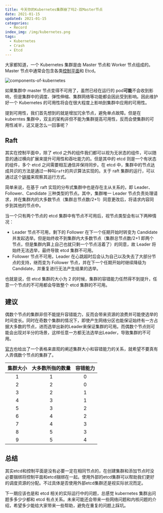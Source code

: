 ```yaml
---
title: 今天你的Kubernetes集群崩了吗2-双Master节点
date: 2021-01-15
updated: 2021-01-15
categories:
  - Record
index_img: /img/kubernetes.png
tags:
  - Kubernetes
  - Crash
  - Etcd
---
```


大家都知道，一个 Kubernetes 集群是由 Master 节点和 Worker 节点组成的。Master 节点中通常会包含各类[控制平面](https://kubernetes.io/docs/concepts/overview/components/#control-plane-components)和 Etcd。

![components-of-kubernetes](/images/components-of-kubernetes.png)

如果集群中 master 节点变得不可用了，虽然已经在运行的 pod**可能**不会收到影响，但是集群中的调度、弹性伸缩、集群网络等功能都会因此受到影响。因此维护好一个 Kubernetes 的可用性将会在很大程度上影响到集群中应用的可用性。

提到可用性，我们首先想到的就是增加冗余节点，避免单点故障。但是在 kuberntes 集群中，双主的架构非但不能为集群提高可用性，反而会使集群的可用性减半，这又是怎么一回事呢？

## Raft

其实在控制平面中，除了 etcd 之外的组件我们都可以视为无状态的组件，可以随意的通过横向扩展来提升可用性和吞吐能力的。但是其中的 etcd 则是一个有状态的组件，多个 etcd 之间需要相互通信并保持同步。在 etcd 中，集群中的节点达成共识的方法是通过一种叫`raft`的共识算法实现的。关于 raft 集群的运行，可以通过这个[链接](http://thesecretlivesofdata.com/raft/)来观察其运行方式。

简单来说，在基于 raft 实现的分布式集群中也是存在主从关系的，即 Leader、Follower、Candidate 三种类型的节点。其中，集群唯一 Leader 节点负责处理请求，并在集群内的大多数节点（集群总节点数/2+1）同意更改后，将请求内容同步到其他的节点中。

当一个只有两个节点的 etcd 集群中有节点不可用后，视节点类型会有以下两种情况：

- Leader 节点不可用，剩下的 Follower 在下一个任期开始时转变为 Candidate 并发起选举。但是始终收不到集群内大多数节点（集群总节点数/2+1 即两个节点，但是集群内算上自己也就只剩一个节点活着了）的同意，故 Leader 将始终无法选举，最终导致 etcd 集群不可用。
- Follower 节点不可用，Leader 在心跳超时后会认为自己以及失去了大部分节点的支持，继而变为 Follower 节点，并在下一个任期开始时继续降级为 Candidate，并重复进行无法产生结果的选举。

也就是说，但 etcd 集群的大小为 2 的时候，集群的容错能力任然得不到提升，任意一个节点的不可用都会导致整个 etcd 集群的不可用。

## 建议
偶数个节点的集群非但不能提升容错能力，反而会带来资源的浪费并可能使选举的时间变长。同时在奇数个集群的情况下，即使产生网络分区也能保证始终有一方占据大多数的节点，进而选举出新的Leader来保证集群的可用。而偶数个节点则可能会出现对半分的场景，这样任意一方都无法选举出Leader，导致集群的不可用。

[官方](https://etcd.io/docs/v3.4.0/faq/)也给出了一个表格来直观的阐述集群大小和容错能力的关系，就希望不要真有人弄偶数个节点的集群了。

| 集群大小 | 大多数所指的数量 | 容错能力 |
|:-:|:-:|:-:|
| 1 | 1 | 0 |
| 2 | 2 | 0 |
| 3 | 2 | 1 |
| 4 | 3 | 1 |
| 5 | 3 | 2 |
| 6 | 4 | 2 |
| 7 | 4 | 3 |
| 8 | 5 | 3 |
| 9 | 5 | 4 |

## 总结
其实etcd和控制平面是没有必要一定在相同节点的，在创建集群和添加节点时没必要捆绑将控制平面和etcd捆绑在一起。使用外部的etcd集群可以帮助我们更好的调度资源的分配。不过具体是否使用外部etcd集群还是视实际状况而定。

下一期应该也是和 etcd 相关的实际运行中的问题，总感觉 kubernetes 集群出问题多多少少都和 etcd 有点关系。未来可能还会带来一些网络问题和内核问题的介绍，希望多少能给大家带来一些帮助，避免在重复的问题上踩坑。

